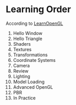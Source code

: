 # Learning Order

According to [LearnOpenGL](https://www.learnopengl.com/)

1. Hello Window
2. Hello Triangle
3. Shaders
4. Textures
5. Transformations
6. Coordinate Systems
7. Camera
8. Review
9. Lighting
10. Model Loading
11. Advanced OpenGL
12. PBR
13. In Practice